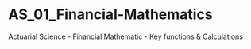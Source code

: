 # AS_01_Financial-Mathematics
Actuarial Science - Financial Mathematic - Key functions &amp; Calculations
